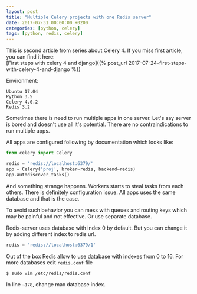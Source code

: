 ```yaml
---
layout: post
title: "Multiple Celery projects with one Redis server"
date: 2017-07-31 00:00:00 +0200
categories: [python, celery]
tags: [python, redis, celery]
---
```


This is second article from series about Celery 4. If you miss first article,
you can find it here: <br>
[First steps with celery 4 and django]({% post_url 2017-07-24-first-steps-with-celery-4-and-django %})

Environment:

```
Ubuntu 17.04
Python 3.5
Celery 4.0.2
Redis 3.2
```

Sometimes there is need to run multiple apps in one server. Let's say server is bored and
doesn't use all it's potential. There are no contraindications to run multiple apps.

All apps are configured following by documentation which looks like:

```python
from celery import Celery

redis = 'redis://localhost:6379/'
app = Celery('proj', broker=redis, backend=redis)
app.autodiscover_tasks()
```

And something strange happens. Workers starts to steal tasks from each others. There is definitely
configuration issue. All apps uses the same database and that is the case.

To avoid such behavior you can mess with queues and routing keys which may be painful
and not effective. Or use separate database.

Redis-server uses database with index 0 by default. But you can change it by adding different
index to redis url.

```python
redis = 'redis://localhost:6379/1'
```

Out of the box Redis allow to use database with indexes from 0 to 16.
For more databases edit `redis.conf` file

```console
$ sudo vim /etc/redis/redis.conf
```

In line `~178`, change max database index.
